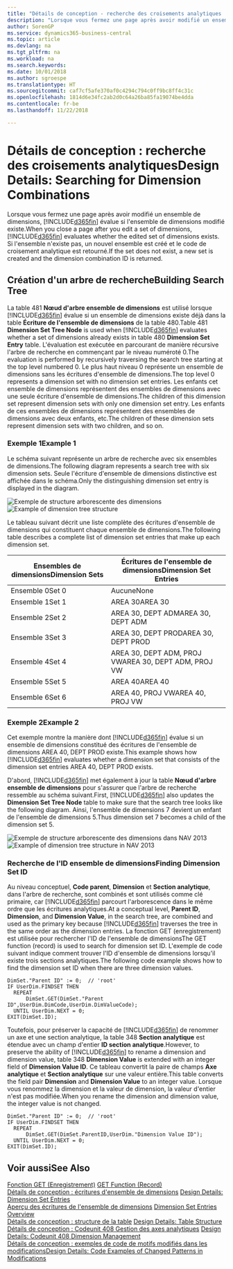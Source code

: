 ```yaml
---
title: "Détails de conception - recherche des croisements analytiques | Microsoft Docs"
description: "Lorsque vous fermez une page après avoir modifié un ensemble de dimensions, Business Central évalue si l'ensemble de dimensions modifié existe. Si l'ensemble n'existe pas, un nouvel ensemble est créé et le code de croisement analytique est retourné."
author: SorenGP
ms.service: dynamics365-business-central
ms.topic: article
ms.devlang: na
ms.tgt_pltfrm: na
ms.workload: na
ms.search.keywords: 
ms.date: 10/01/2018
ms.author: sgroespe
ms.translationtype: HT
ms.sourcegitcommit: caf7cf5afe370af0c4294c794c0ff9bc8ff4c31c
ms.openlocfilehash: 1814d6e34fc2ab2d0c64a26ba85fa19074be4dda
ms.contentlocale: fr-be
ms.lasthandoff: 11/22/2018

---
```

# <a name="design-details-searching-for-dimension-combinations"></a><span data-ttu-id="44830-104">Détails de conception : recherche des croisements analytiques</span><span class="sxs-lookup"><span data-stu-id="44830-104">Design Details: Searching for Dimension Combinations</span></span>
<span data-ttu-id="44830-105">Lorsque vous fermez une page après avoir modifié un ensemble de dimensions, [!INCLUDE[d365fin](includes/d365fin_md.md)] évalue si l'ensemble de dimensions modifié existe.</span><span class="sxs-lookup"><span data-stu-id="44830-105">When you close a page after you edit a set of dimensions, [!INCLUDE[d365fin](includes/d365fin_md.md)] evaluates whether the edited set of dimensions exists.</span></span> <span data-ttu-id="44830-106">Si l'ensemble n'existe pas, un nouvel ensemble est créé et le code de croisement analytique est retourné.</span><span class="sxs-lookup"><span data-stu-id="44830-106">If the set does not exist, a new set is created and the dimension combination ID is returned.</span></span>  

## <a name="building-search-tree"></a><span data-ttu-id="44830-107">Création d'un arbre de recherche</span><span class="sxs-lookup"><span data-stu-id="44830-107">Building Search Tree</span></span>  
 <span data-ttu-id="44830-108">La table 481 **Nœud d'arbre ensemble de dimensions** est utilisé lorsque [!INCLUDE[d365fin](includes/d365fin_md.md)] évalue si un ensemble de dimensions existe déjà dans la table **Écriture de l'ensemble de dimensions** de la table 480.</span><span class="sxs-lookup"><span data-stu-id="44830-108">Table 481 **Dimension Set Tree Node** is used when [!INCLUDE[d365fin](includes/d365fin_md.md)] evaluates whether a set of dimensions already exists in table 480 **Dimension Set Entry** table.</span></span> <span data-ttu-id="44830-109">L'évaluation est exécutée en parcourant de manière récursive l'arbre de recherche en commençant par le niveau numéroté 0.</span><span class="sxs-lookup"><span data-stu-id="44830-109">The evaluation is performed by recursively traversing the search tree starting at the top level numbered 0.</span></span> <span data-ttu-id="44830-110">Le plus haut niveau 0 représente un ensemble de dimensions sans les écritures d'ensemble de dimensions.</span><span class="sxs-lookup"><span data-stu-id="44830-110">The top level 0 represents a dimension set with no dimension set entries.</span></span> <span data-ttu-id="44830-111">Les enfants cet ensemble de dimensions représentent des ensembles de dimensions avec une seule écriture d'ensemble de dimensions.</span><span class="sxs-lookup"><span data-stu-id="44830-111">The children of this dimension set represent dimension sets with only one dimension set entry.</span></span> <span data-ttu-id="44830-112">Les enfants de ces ensembles de dimensions représentent des ensembles de dimensions avec deux enfants, etc.</span><span class="sxs-lookup"><span data-stu-id="44830-112">The children of these dimension sets represent dimension sets with two children, and so on.</span></span>  

### <a name="example-1"></a><span data-ttu-id="44830-113">Exemple 1</span><span class="sxs-lookup"><span data-stu-id="44830-113">Example 1</span></span>  
 <span data-ttu-id="44830-114">Le schéma suivant représente un arbre de recherche avec six ensembles de dimensions.</span><span class="sxs-lookup"><span data-stu-id="44830-114">The following diagram represents a search tree with six dimension sets.</span></span> <span data-ttu-id="44830-115">Seule l'écriture d'ensemble de dimensions distinctive est affichée dans le schéma.</span><span class="sxs-lookup"><span data-stu-id="44830-115">Only the distinguishing dimension set entry is displayed in the diagram.</span></span>  

 <span data-ttu-id="44830-116">![Exemple de structure arborescente des dimensions](media/nav2013_dimension_tree.png "Exemple de structure arborescente des dimensions")</span><span class="sxs-lookup"><span data-stu-id="44830-116">![Example of dimension tree structure](media/nav2013_dimension_tree.png "Example of dimension tree structure")</span></span>  

 <span data-ttu-id="44830-117">Le tableau suivant décrit une liste complète des écritures d'ensemble de dimensions qui constituent chaque ensemble de dimensions.</span><span class="sxs-lookup"><span data-stu-id="44830-117">The following table describes a complete list of dimension set entries that make up each dimension set.</span></span>  

|<span data-ttu-id="44830-118">Ensembles de dimensions</span><span class="sxs-lookup"><span data-stu-id="44830-118">Dimension Sets</span></span>|<span data-ttu-id="44830-119">Écritures de l'ensemble de dimensions</span><span class="sxs-lookup"><span data-stu-id="44830-119">Dimension Set Entries</span></span>|  
|--------------------|---------------------------|  
|<span data-ttu-id="44830-120">Ensemble 0</span><span class="sxs-lookup"><span data-stu-id="44830-120">Set 0</span></span>|<span data-ttu-id="44830-121">Aucune</span><span class="sxs-lookup"><span data-stu-id="44830-121">None</span></span>|  
|<span data-ttu-id="44830-122">Ensemble 1</span><span class="sxs-lookup"><span data-stu-id="44830-122">Set 1</span></span>|<span data-ttu-id="44830-123">AREA 30</span><span class="sxs-lookup"><span data-stu-id="44830-123">AREA 30</span></span>|  
|<span data-ttu-id="44830-124">Ensemble 2</span><span class="sxs-lookup"><span data-stu-id="44830-124">Set 2</span></span>|<span data-ttu-id="44830-125">AREA 30, DEPT ADM</span><span class="sxs-lookup"><span data-stu-id="44830-125">AREA 30, DEPT ADM</span></span>|  
|<span data-ttu-id="44830-126">Ensemble 3</span><span class="sxs-lookup"><span data-stu-id="44830-126">Set 3</span></span>|<span data-ttu-id="44830-127">AREA 30, DEPT PROD</span><span class="sxs-lookup"><span data-stu-id="44830-127">AREA 30, DEPT PROD</span></span>|  
|<span data-ttu-id="44830-128">Ensemble 4</span><span class="sxs-lookup"><span data-stu-id="44830-128">Set 4</span></span>|<span data-ttu-id="44830-129">AREA 30, DEPT ADM, PROJ VW</span><span class="sxs-lookup"><span data-stu-id="44830-129">AREA 30, DEPT ADM, PROJ VW</span></span>|  
|<span data-ttu-id="44830-130">Ensemble 5</span><span class="sxs-lookup"><span data-stu-id="44830-130">Set 5</span></span>|<span data-ttu-id="44830-131">AREA 40</span><span class="sxs-lookup"><span data-stu-id="44830-131">AREA 40</span></span>|  
|<span data-ttu-id="44830-132">Ensemble 6</span><span class="sxs-lookup"><span data-stu-id="44830-132">Set 6</span></span>|<span data-ttu-id="44830-133">AREA 40, PROJ VW</span><span class="sxs-lookup"><span data-stu-id="44830-133">AREA 40, PROJ VW</span></span>|  

### <a name="example-2"></a><span data-ttu-id="44830-134">Exemple 2</span><span class="sxs-lookup"><span data-stu-id="44830-134">Example 2</span></span>  
 <span data-ttu-id="44830-135">Cet exemple montre la manière dont [!INCLUDE[d365fin](includes/d365fin_md.md)] évalue si un ensemble de dimensions constitué des écritures de l'ensemble de dimensions AREA 40, DEPT PROD existe.</span><span class="sxs-lookup"><span data-stu-id="44830-135">This example shows how [!INCLUDE[d365fin](includes/d365fin_md.md)] evaluates whether a dimension set that consists of the dimension set entries AREA 40, DEPT PROD exists.</span></span>  

 <span data-ttu-id="44830-136">D'abord, [!INCLUDE[d365fin](includes/d365fin_md.md)] met également à jour la table **Nœud d'arbre ensemble de dimensions** pour s'assurer que l'arbre de recherche ressemble au schéma suivant.</span><span class="sxs-lookup"><span data-stu-id="44830-136">First, [!INCLUDE[d365fin](includes/d365fin_md.md)] also updates the **Dimension Set Tree Node** table to make sure that the search tree looks like the following diagram.</span></span> <span data-ttu-id="44830-137">Ainsi, l'ensemble de dimensions 7 devient un enfant de l'ensemble de dimensions 5.</span><span class="sxs-lookup"><span data-stu-id="44830-137">Thus dimension set 7 becomes a child of the dimension set 5.</span></span>  

 <span data-ttu-id="44830-138">![Exemple de structure arborescente des dimensions dans NAV 2013](media/nav2013_dimension_tree_example2.png "Exemple de structure arborescente des dimensions dans NAV 2013")</span><span class="sxs-lookup"><span data-stu-id="44830-138">![Example of dimension tree structure in NAV 2013](media/nav2013_dimension_tree_example2.png "Example of dimension tree structure in NAV 2013")</span></span>  

### <a name="finding-dimension-set-id"></a><span data-ttu-id="44830-139">Recherche de l'ID ensemble de dimensions</span><span class="sxs-lookup"><span data-stu-id="44830-139">Finding Dimension Set ID</span></span>  
 <span data-ttu-id="44830-140">Au niveau conceptuel, **Code parent**, **Dimension** et **Section analytique**, dans l'arbre de recherche, sont combinés et sont utilisés comme clé primaire, car [!INCLUDE[d365fin](includes/d365fin_md.md)] parcourt l'arborescence dans le même ordre que les écritures analytiques.</span><span class="sxs-lookup"><span data-stu-id="44830-140">At a conceptual level, **Parent ID**, **Dimension**, and **Dimension Value**, in the search tree, are combined and used as the primary key because [!INCLUDE[d365fin](includes/d365fin_md.md)] traverses the tree in the same order as the dimension entries.</span></span> <span data-ttu-id="44830-141">La fonction GET (enregistrement) est utilisée pour rechercher l'ID de l'ensemble de dimensions</span><span class="sxs-lookup"><span data-stu-id="44830-141">The GET function (record) is used to search for dimension set ID.</span></span> <span data-ttu-id="44830-142">L'exemple de code suivant indique comment trouver l'ID d'ensemble de dimensions lorsqu'il existe trois sections analytiques.</span><span class="sxs-lookup"><span data-stu-id="44830-142">The following code example shows how to find the dimension set ID when there are three dimension values.</span></span>  

```  
DimSet."Parent ID" := 0;  // 'root'  
IF UserDim.FINDSET THEN  
  REPEAT  
      DimSet.GET(DimSet."Parent ID",UserDim.DimCode,UserDim.DimValueCode);  
  UNTIL UserDim.NEXT = 0;  
EXIT(DimSet.ID);  

```  

 <span data-ttu-id="44830-143">Toutefois, pour préserver la capacité de [!INCLUDE[d365fin](includes/d365fin_md.md)] de renommer un axe et une section analytique, la table 348 **Section analytique** est étendue avec un champ d'entier **ID section analytique**.</span><span class="sxs-lookup"><span data-stu-id="44830-143">However, to preserve the ability of [!INCLUDE[d365fin](includes/d365fin_md.md)] to rename a dimension and dimension value, table 348 **Dimension Value** is extended with an integer field of **Dimension Value ID**.</span></span> <span data-ttu-id="44830-144">Ce tableau convertit la paire de champs **Axe analytique** et **Section analytique** sur une valeur entière.</span><span class="sxs-lookup"><span data-stu-id="44830-144">This table converts the field pair **Dimension** and **Dimension Value** to an integer value.</span></span> <span data-ttu-id="44830-145">Lorsque vous renommez la dimension et la valeur de dimension, la valeur d'entier n'est pas modifiée.</span><span class="sxs-lookup"><span data-stu-id="44830-145">When you rename the dimension and dimension value, the integer value is not changed.</span></span>  

```  
DimSet."Parent ID" := 0;  // 'root'  
IF UserDim.FINDSET THEN  
  REPEAT  
      DimSet.GET(DimSet.ParentID,UserDim."Dimension Value ID");  
  UNTIL UserDim.NEXT = 0;  
EXIT(DimSet.ID);  

```  

## <a name="see-also"></a><span data-ttu-id="44830-146">Voir aussi</span><span class="sxs-lookup"><span data-stu-id="44830-146">See Also</span></span>  
 <span data-ttu-id="44830-147">[Fonction GET (Enregistrement)](/dynamics-nav/GET-Function--Record-)  </span><span class="sxs-lookup"><span data-stu-id="44830-147">[GET Function (Record)](/dynamics-nav/GET-Function--Record-)  </span></span>  
 <span data-ttu-id="44830-148">[Détails de conception : écritures d'ensemble de dimensions](design-details-dimension-set-entries.md) </span><span class="sxs-lookup"><span data-stu-id="44830-148">[Design Details: Dimension Set Entries](design-details-dimension-set-entries.md) </span></span>  
 <span data-ttu-id="44830-149">[Aperçu des écritures de l'ensemble de dimensions](design-details-dimension-set-entries-overview.md) </span><span class="sxs-lookup"><span data-stu-id="44830-149">[Dimension Set Entries Overview](design-details-dimension-set-entries-overview.md) </span></span>  
 <span data-ttu-id="44830-150">[Détails de conception : structure de la table](design-details-table-structure.md) </span><span class="sxs-lookup"><span data-stu-id="44830-150">[Design Details: Table Structure](design-details-table-structure.md) </span></span>  
 <span data-ttu-id="44830-151">[Détails de conception : Codeunit 408 Gestion des axes analytiques](design-details-codeunit-408-dimension-management.md) </span><span class="sxs-lookup"><span data-stu-id="44830-151">[Design Details: Codeunit 408 Dimension Management](design-details-codeunit-408-dimension-management.md) </span></span>  
 [<span data-ttu-id="44830-152">Détails de conception : exemples de code de motifs modifiés dans les modifications</span><span class="sxs-lookup"><span data-stu-id="44830-152">Design Details: Code Examples of Changed Patterns in Modifications</span></span>](design-details-code-examples-of-changed-patterns-in-modifications.md)


